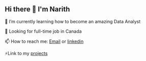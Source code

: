 ## Hi there 👋 I'm Narith
🌱 I’m currently learning how to become an amazing Data Analyst

🔭 Looking for full-time job in Canada 

📫 How to reach me: [Email](narith.srun@gmail.com)  or [linkedin](https://www.linkedin.com/in/dynarithsrun/)

⚡Link to my [projects](https://mavenanalytics.io/profile/Dynarith-Srun/206032323)
<!--
**jibbr/jibbr** is a ✨ _special_ ✨ repository because its `README.md` (this file) appears on your GitHub profile.

Here are some ideas to get you started:

- 🔭 I’m currently working on ...
- 🌱 I’m currently learning ...
- 👯 I’m looking to collaborate on ...
- 🤔 I’m looking for help with ...
- 💬 Ask me about ...
- 📫 How to reach me: ...
- 😄 Pronouns: ...
- ⚡ Fun fact: ...
-->
